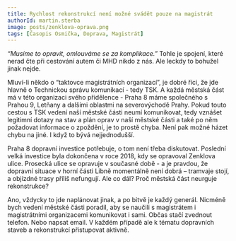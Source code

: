 ```yaml
---
title: Rychlost rekonstrukcí není možné svádět pouze na magistrát
authorId: martin.sterba
image: posts/zenklova-oprava.png
tags: [Časopis Osmička, Doprava, Magistrát]
---
```


*“Musíme to opravit, omlouváme se za komplikace.”* Tohle je spojení, které nerad čte při cestování autem či MHD nikdo z nás. Ale leckdy to bohužel jinak nejde.

Mluví-li někdo o “taktovce magistrátních organizací”, je dobré říci, že jde hlavně o Technickou správu komunikací - tedy TSK. A každá městská část má v této organizaci svého přidělence - Praha 8 máme společného s Prahou 9, Letňany a dalšími oblastmi na severovýchodě Prahy. Pokud touto cestou s TSK vedení naší městské části neumí komunikovat, tedy vznášet legitimní dotazy na stav a plán oprav v naší městské části a také po něm požadovat informace o zpoždění, je to prostě chyba. Není pak možné házet chybu na jiné. I když to bývá nejjednodušší.

Praha 8 dopravní investice potřebuje, o tom není třeba diskutovat. Poslední velká investice byla dokončena v roce 2018, kdy se opravoval Zenklova ulice. Prosecká ulice se opravuje v současné době - a je pravdou, že dopravní situace v horní části Libně momentálně není dobrá – tramvaje stojí, a objízdné trasy příliš nefungují. Ale co dál? Proč městská část neurguje rekonstrukce?

Ano, vždycky to jde naplánovat jinak, a po bitvě je každý generál. Nicméně bych vedení městské části poradil, aby se naučili s magistrátem i magistrátními organizacemi komunikovat i sami. Občas stačí zvednout telefon. Nebo napsat email. V každém případě ale k tématu dopravních staveb a rekonstrukcí přistupovat aktivně.

